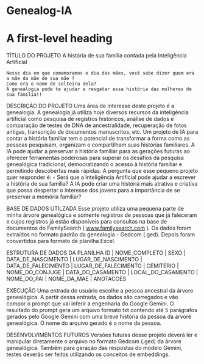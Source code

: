 # Genealog-IA
# A first-level heading
TÍTULO DO PROJETO
		A história de sua família contada pela Inteligência Artificial

	Nesse dia em que comemoramos o dia das mães, você sabe dizer quem era a mãe da mãe de sua mãe ?
	Como era o nome de solteira dela?
	A genealogia pode te ajudar a resgatar essa história das mulheres de sua família!!

DESCRIÇÃO DO PROJETO
Uma área de interesse deste projeto é a genealogia. A genealogia já utiliza hoje diversos recursos da inteligência artificial como pesquisa de registros históricos, análise de dados e comparação de testes de DNA de ancestralidade, recuperação de fotos antigas, transcrição de documentos manuscritos, etc.
Um projeto de IA para contar a história familiar tem o potencial de transformar a forma como as pessoas pesquisam, organizam e compartilham suas histórias familiares. 
A IA pode ajudar a preservar a história familiar para as gerações futuras ao oferecer ferramentas poderosas para superar os desafios da pesquisa genealógica tradicional, democratizando o acesso à história familiar e permitindo descobertas mais rápidas.
A pergunta que esse pequeno projeto quer responder é: - Será que a Inteligência Artificial pode ajudar a escrever a história de sua família? A IA pode criar uma história mais atrativa e criativa que possa despertar o interesse dos jovens para a importância de se preservar a memória familiar? 

BASE DE DADOS UTILZADA
Esse projeto utiliza uma pequena parte de minha árvore genealógica e somente registros de pessoas que já faleceram e cujos registros já estão disponíveis para consultas na base de documentos do FamilySearch ( www.familysearch.com ). Os dados foram extraídos no formato padrão da genealogia - Gedcom (.ged). Depois foram convertidos para formato de planilha Excel. 

ESTRUTURA DE DADOS DA PLANILHA
ID | NOME_COMPLETO	| SEXO	| DATA_DE_NASCIMENTO | LUGAR_DE_NASCIMENTO |  DATA_DE_FALECIMENTO | LUGAR_DE_FALECIMENTO | CEMITERIO | NOME_DO_CONJUGE |  DATA_DO_CASAMENTO | LOCAL_DO_CASAMENTO | NOME_DO_PAI | NOME_DA_MAE | ANOTACOES

EXECUÇÃO 
Uma entrada do usuário escolhe a pessoa ancestral da árvore genealógica. A partir dessa entrada, os dados são carregados e vão compor o prompt que vai inferir a engenharia do Google Gemini.
O resultado do prompt gera um arquivo formato txt contendo até 5 parágrafos gerados pelo Google Gemini com uma breve história da pessoa da árvore genealógica. O nome do arquivo gerado é o nome da pessoa.

DESENVOLVIMENTOS FUTUROS
Versões futuras desse projeto deverá ler e manipular diretamente o arquivo no formato Gedcom (.ged) da árvore genealógica.
Também para geração das respostas do modelo Gemini, testes deverão ser feitos utilizando os conceitos de embeddings.
